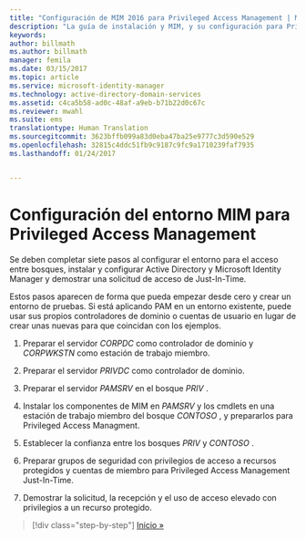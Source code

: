 ```yaml
---
title: "Configuración de MIM 2016 para Privileged Access Management | Microsoft Docs"
description: "La guía de instalación y MIM, y su configuración para Privileged Access Management."
keywords: 
author: billmath
ms.author: billmath
manager: femila
ms.date: 03/15/2017
ms.topic: article
ms.service: microsoft-identity-manager
ms.technology: active-directory-domain-services
ms.assetid: c4ca5b58-ad0c-48af-a9eb-b71b22d0c67c
ms.reviewer: mwahl
ms.suite: ems
translationtype: Human Translation
ms.sourcegitcommit: 3623bffb099a83d0eba47ba25e9777c3d590e529
ms.openlocfilehash: 32815c4ddc51fb9c9187c9fc9a1710239faf7935
ms.lasthandoff: 01/24/2017


---
```


# <a name="configure-the-mim-environment-for-privileged-access-management"></a>Configuración del entorno MIM para Privileged Access Management
Se deben completar siete pasos al configurar el entorno para el acceso entre bosques, instalar y configurar Active Directory y Microsoft Identity Manager y demostrar una solicitud de acceso de Just-In-Time.

Estos pasos aparecen de forma que pueda empezar desde cero y crear un entorno de pruebas. Si está aplicando PAM en un entorno existente, puede usar sus propios controladores de dominio o cuentas de usuario en lugar de crear unas nuevas para que coincidan con los ejemplos.

1.  Preparar el servidor *CORPDC* como controlador de dominio y *CORPWKSTN* como estación de trabajo miembro.

2.  Preparar el servidor *PRIVDC* como controlador de dominio.

3.  Preparar el servidor *PAMSRV* en el bosque *PRIV* .

4.  Instalar los componentes de MIM en *PAMSRV* y los cmdlets en una estación de trabajo miembro del bosque *CONTOSO* , y prepararlos para Privileged Access Managment.

5.  Establecer la confianza entre los bosques *PRIV* y *CONTOSO* .

6.  Preparar grupos de seguridad con privilegios de acceso a recursos protegidos y cuentas de miembro para Privileged Access Management Just-In-Time.

7.  Demostrar la solicitud, la recepción y el uso de acceso elevado con privilegios a un recurso protegido.

>[!div class="step-by-step"]
[Inicio »](step-1-prepare-corp-domain.md)

